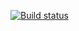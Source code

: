 [![Build status](https://ci.appveyor.com/api/projects/status/ljklha45tnkkequl?svg=true)](https://ci.appveyor.com/project/alexpg27/testmode)